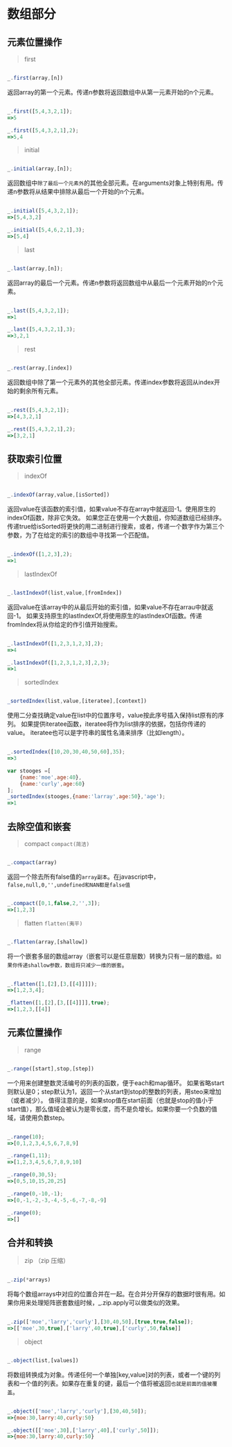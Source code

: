 # 数组部分
## 元素位置操作
> first
```javascript

_.first(array,[n])

```
返回array的第一个元素。传递n参数将返回数组中从第一元素开始的n个元素。
```javascript

_.first([5,4,3,2,1]);
=>5

_.first([5,4,3,2,1],2);
=>5,4

```

> initial
```javascript

_.initial(array,[n]);

```
返回数组中`除了最后一个元素外`的其他全部元素。在arguments对象上特别有用。传递n参数将从结果中排除从最后一个开始的n个元素。
```javascript

_.initial([5,4,3,2,1]);
=>[5,4,3,2]

_.initial([5,4,6,2,1],3);
=>[5,4]

```

> last
```javascript

_.last(array,[n]);

```
返回array的最后一个元素。传递n参数将返回数组中从最后一个元素开始的n个元素。

```javascript

_.last([5,4,3,2,1]);
=>1

_.last([5,4,3,2,1],3);
=>3,2,1

```

> rest
```javascript

_.rest(array,[index])

```
返回数组中除了第一个元素外的其他全部元素。传递index参数将返回从index开始的剩余所有元素。
```javascript

_.rest([5,4,3,2,1]);
=>[4,3,2,1]

_.rest([5,4,3,2,1],2);
=>[3,2,1]

```

## 获取索引位置
> indexOf 
```javascript

_.indexOf(array,value,[isSorted])

```
返回value在该函数的索引值，如果value不存在array中就返回-1。使用原生的indexOf函数，除非它失效。
如果您正在使用一个大数组，你知道数组已经排序。传递true给isSorted将更快的用二进制进行搜索，或者，传递一个数字作为第三个参数，为了在给定的索引的数组中寻找第一个匹配值。
```javascript

_.indexOf([1,2,3],2);
=>1

```
> lastIndexOf
```javascript

_.lastIndexOf(list,value,[fromIndex])

```
返回value在该array中的从最后开始的索引值，如果value不存在arrau中就返回-1。
如果支持原生的lastIndexOf,将使用原生的lastIndexOf函数。传递fromIndex将从你给定的作引值开始搜索。
```javascript

_.lastIndexOf([1,2,3,1,2,3],2);
=>4

_.lastIndexOf([1,2,3,1,2,3],2,3);
=>1

```

> sortedIndex
```javascript

_sortedIndex(list,value,[iteratee],[context])

```
使用二分查找确定value在list中的位置序号，value按此序号插入保持list原有的序列。
如果提供iteratee函数，iteratee将作为list排序的依据，包括你传递的value。
iteratee也可以是字符串的属性名涌来排序（比如length）。
```javascript

_.sortedIndex([10,20,30,40,50,60],35);
=>3

var stooges =[
	{name:'moe',age:40},
	{name:'curly',age:60}
];
_sortedIndex(stooges,{name:'larray',age:50},'age');
=>1

```

##  去除空值和嵌套
> compact  `compact(简洁)`
```javascript

_.compact(array)

```
返回一个除去所有false值的`array副本`。在javascript中，`false,null,0,'',undefined和NAN都是false值`
```javascript

_.compact([0,1,false,2,'',3]);
=>[1,2,3]

```

> flatten  `flatten(夷平)`
```javascript

_.flatten(array,[shallow])

```
将一个嵌套多层的数组array（嵌套可以是任意层数）转换为只有一层的数组。`如果你传递shallow参数，数组将只减少一维的嵌套`。
```javascript

_.flatten([1,[2],[3,[[4]]]]);
=>[1,2,3,4];

_flatten([1,[2],[3,[[4]]]],true);
=>[1,2,3,[[4]]

```

## 元素位置操作
> range
```javascript

_.range([start],stop,[step])

```
一个用来创建整数灵活编号的列表的函数，便于each和map循环。
如果省略start则默认是0；step默认为1，返回一个从start到stop的整数的列表，用steo来增加（或者减少）。
值得注意的是，如果stop值在start前面（也就是stop的值小于start值），那么值域会被认为是零长度，而不是负增长。如果你要一个负数的值域，请使用负数step。
```javascript

_.range(10);
=>[0,1,2,3,4,5,6,7,8,9]

_.range(1,11);
=>[1,2,3,4,5,6,7,8,9,10]

_.range(0,30,5);
=>[0,5,10,15,20,25]

_.range(0,-10,-1);
=>[0,-1,-2,-3,-4,-5,-6,-7,-8,-9]

_.range(0);
=>[]

```

## 合并和转换
> zip  （zip 压缩）
```javascript

_.zip(*arrays)

```
将每个数组arrays中对应的位置合并在一起。在合并分开保存的数据时很有用。如果你用来处理矩阵嵌套数组时候，_.zip.apply可以做类似的效果。
```javascript

_.zip(['moe','larry','curly'],[30,40,50],[true,true,false]);
=>[['moe',30,true],['larry',40,true],['curly',50,false]]

```

> object
```javascript

_.object(list,[values])

```
将数组转换成为对象。传递任何一个单独[key,value]对的列表，或者一个键的列表和一个值的列表。如果存在重复的键，最后一个值将被返回`也就是前面的值被覆盖`。
```javascript

_.object(['moe','larry','curly'],[30,40,50]);
=>{moe:30,larry:40,curly:50}

_.object([['moe',30],['larry',40],['curly',50]]);
=>{moe:30,larry:40,curly:50}

```

